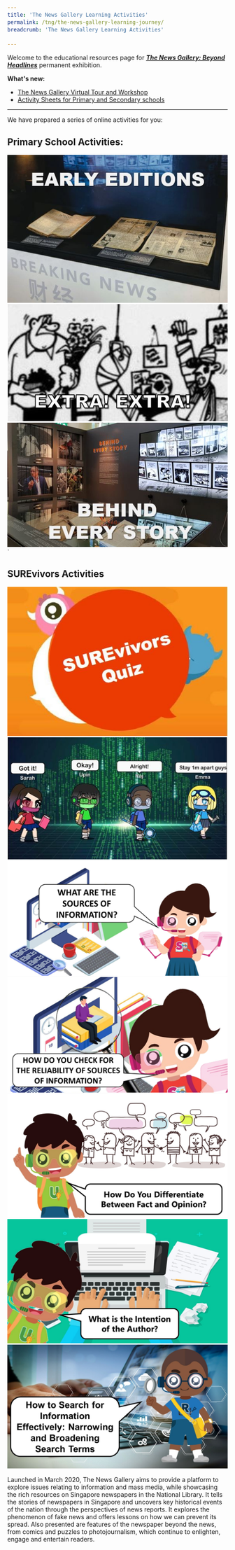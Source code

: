 ```yaml
---
title: 'The News Gallery Learning Activities'
permalink: /tng/the-news-gallery-learning-journey/
breadcrumb: 'The News Gallery Learning Activities'

---
```


Welcome to the educational resources page for [***The News Gallery: Beyond Headlines***](https://exhibitions.nlb.gov.sg/exhibitions/current-exhibitions/newsgallery) permanent exhibition. 

**What's new:**

- [The News Gallery Virtual Tour and Workshop](https://sure.nlb.gov.sg/tours-and-workshops/tng-virtual-tour/) 
- [Activity Sheets for Primary and Secondary schools](/tng/activity-sheets/)




<hr>

We have prepared a series of online activities for you:

## **Primary School Activities:**

<div>
<div class="row is-multiline">
	<div class="col is-half-desktop is-half-tablet">
<a href="/tng/pri-activity/" target="_blank"><img src="../images/early-editions-4in.jpg" alt="TNG activity 1"></a>
</div>
    <div class="col is-half-desktop is-half-tablet">
<a href="/tng/pri-activity2/" target="_blank"><img src="../images/extra-extra-4in.jpg" alt="TNG  activity 2"></a>
</div>
    <div class="col is-half-desktop is-half-tablet">
<a href="/tng/pri-activity3/" target="_blank"><img src="../images/behind-every-story-4in.jpg" alt="TNG activity 3"></a>
</div>
</div>	
</div>
`

## SUREvivors Activities

<div>
<div class="row is-multiline">
    <div class="col is-half-desktop is-half-tablet">
<a href="/tng/surevivors-activity/" target="_blank"><img src="../images/surevivors-quiz-thmb.jpg" alt="SUREvivors Activity 1"></a>
</div>
    <div class="col is-half-desktop is-half-tablet">
<a href="https://sure.nlb.gov.sg/tng/surevivors-activity2/" target="_blank"><img src="../images/surevivors-gacha2.jpg" alt="SUREvivors Activity 2"></a>
</div>
    <div class="col is-half-desktop is-half-tablet">
<a href="/tng/surevivors-activity3/" target="_blank"><img src="../images/surevivors-activity3.jpg" alt="SUREvivors Activity 3"></a>
</div>
    <div class="col is-half-desktop is-half-tablet">
<a href="/tng/surevivors-activity4/" target="_blank"><img src="../images/sure-activity4-feature-image-fb.jpg" alt="SUREvivors Activity 4"></a>
</div>
    <div class="col is-half-desktop is-half-tablet">
<a href="/tng/surevivors-activity5/" target="_blank"><img src="../images/sure-activity-5-feature-image-fb.jpg" alt="SUREvivors Activity 5"></a>
</div>
    <div class="col is-half-desktop is-half-tablet">
<a href="/tng/surevivors-activity6/" target="_blank"><img src="../images/sure-activity6-feature-image.jpg" alt="SUREvivors Activity 6"></a>
</div>
    <div class="col is-half-desktop is-half-tablet">
<a href="/tng/surevivors-activity7/" target="_blank"><img src="../images/researching_raju1.jpg" alt="SUREvivors Activity 7"></a>
</div>
</div>	
</div>


Launched in March 2020, The News Gallery aims to provide a platform to explore issues relating to information and mass media, while showcasing the rich resources on Singapore newspapers in the National Library. It tells the stories of newspapers in Singapore and uncovers key historical events of the nation through the perspectives of news reports. It explores the phenomenon of fake news and offers lessons on how we can prevent its spread. Also presented are features of the newspaper beyond the news, from comics and puzzles to photojournalism, which continue to enlighten, engage and entertain readers. 
